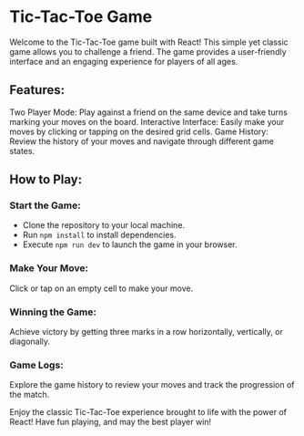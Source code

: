 # Tic-Tac-Toe Game

Welcome to the Tic-Tac-Toe game built with React! This simple yet classic game allows you to challenge a friend. The game provides a user-friendly interface and an engaging experience for players of all ages.

## Features:

Two Player Mode: Play against a friend on the same device and take turns marking your moves on the board.
Interactive Interface: Easily make your moves by clicking or tapping on the desired grid cells.
Game History: Review the history of your moves and navigate through different game states.

## How to Play:

### Start the Game:

- Clone the repository to your local machine.
- Run `npm install` to install dependencies.
- Execute `npm run dev` to launch the game in your browser.

### Make Your Move:

Click or tap on an empty cell to make your move.

### Winning the Game:

Achieve victory by getting three marks in a row horizontally, vertically, or diagonally.

### Game Logs:

Explore the game history to review your moves and track the progression of the match.

Enjoy the classic Tic-Tac-Toe experience brought to life with the power of React! Have fun playing, and may the best player win!
